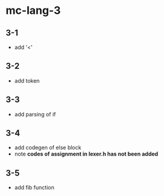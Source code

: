 # mc-lang-3
## 3-1
 - add '<'

## 3-2
 - add token

## 3-3
 - add parsing of if

## 3-4
 - add codegen of else block
 - note **codes of assignment  in lexer.h has not been added**

## 3-5
 - add fib function